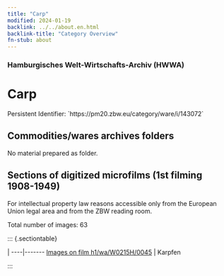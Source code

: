 ```yaml
---
title: "Carp"
modified: 2024-01-19
backlink: ../../about.en.html
backlink-title: "Category Overview"
fn-stub: about
---
```


### Hamburgisches Welt-Wirtschafts-Archiv (HWWA)

# Carp

<div class="hint">Persistent Identifier: `https://pm20.zbw.eu/category/ware/i/143072`</div>







## Commodities/wares archives folders





No material prepared as folder.



<a id="filmsections" />

## Sections of digitized microfilms (1st filming 1908-1949)

<p>For intellectual property law reasons accessible only from the European Union legal area and from the ZBW reading room.</p>



<p>Total number of images: 63</p>




::: {.sectiontable}

 | 
----|-------
<a class="btn" href="https://pm20.zbw.eu/film/h1/wa/W0215H/0045" rel="nofollow">Images on film h1/wa/W0215H/0045</a> | Karpfen


:::
















